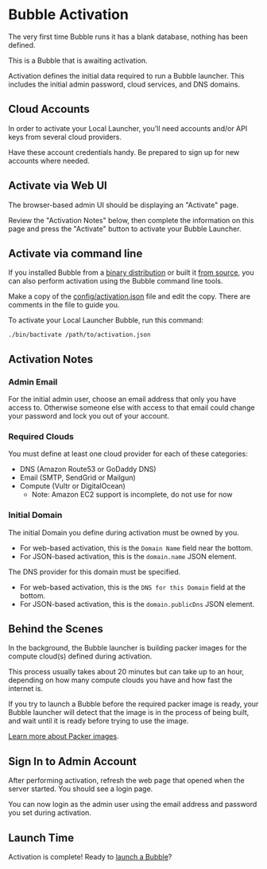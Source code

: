 Bubble Activation
=================
The very first time Bubble runs it has a blank database, nothing has been defined.

This is a Bubble that is awaiting activation.

Activation defines the initial data required to run a Bubble launcher. This includes the initial admin password,
cloud services, and DNS domains.

## Cloud Accounts
In order to activate your Local Launcher, you'll need accounts and/or API keys from several cloud providers.

Have these account credentials handy. Be prepared to sign up for new accounts where needed.

## Activate via Web UI
The browser-based admin UI should be displaying an "Activate" page.

Review the "Activation Notes" below, then complete the information on this page and press the "Activate" button
to activate your Bubble Launcher. 

## Activate via command line
If you installed Bubble from a [binary distribution](run-binary.md) or built it [from source](dev.md),
you can also perform activation using the Bubble command line tools.

Make a copy of the [config/activation.json](https://git.bubblev.org/bubblev/bubble/raw/branch/master/config/activation.json)
file and edit the copy. There are comments in the file to guide you.

To activate your Local Launcher Bubble, run this command:

    ./bin/bactivate /path/to/activation.json

## Activation Notes

### Admin Email
For the initial admin user, choose an email address that only you have access to. Otherwise someone else
with access to that email could change your password and lock you out of your account. 

### Required Clouds
You must define at least one cloud provider for each of these categories:
  * DNS (Amazon Route53 or GoDaddy DNS)
  * Email (SMTP, SendGrid or Mailgun)
  * Compute (Vultr or DigitalOcean)
    * Note: Amazon EC2 support is incomplete, do not use for now

### Initial Domain
The initial Domain you define during activation must be owned by you.
 * For web-based activation, this is the `Domain Name` field near the bottom.
 * For JSON-based activation, this is the `domain.name` JSON element.

The DNS provider for this domain must be specified.
 * For web-based activation, this is the `DNS for this Domain` field at the bottom.
 * For JSON-based activation, this is the `domain.publicDns` JSON element.

## Behind the Scenes
In the background, the Bubble launcher is building packer images for the compute cloud(s) defined during activation.

This process usually takes about 20 minutes but can take up to an hour, depending on how many compute clouds you have
and how fast the internet is.

If you try to launch a Bubble before the required packer image is ready, your Bubble launcher will detect that the image
is in the process of being built, and wait until it is ready before trying to use the image.

[Learn more about Packer images](packer.md).

## Sign In to Admin Account
After performing activation, refresh the web page that opened when the server started. You should see a login page.

You can now login as the admin user using the email address and password you set during activation.

## Launch Time
Activation is complete! Ready to [launch a Bubble](launch-node.md)?
